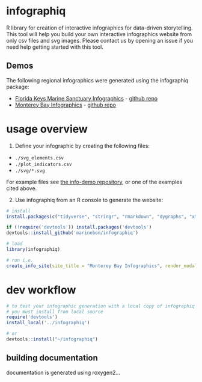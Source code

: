# infographiq
R library for creation of interactive infographics for data-driven storytelling.
This tool will help you build your own interactive infographics website from only csv files and svg images.
Please contact us by opening an issue if you need help getting started with this tool.

## Demos
The following regional infographics were generated using the infographiq package:

* [Florida Keys Marine Sanctuary Infographics](https://marinebon.github.io/info-fk/corals.html) - [github repo](https://github.com/marinebon/info-fk/)
* [Monterey Bay Infographics](https://marinebon.github.io/info-mb/pelagic.html) - [github repo](https://github.com/marinebon/info-mb)

# usage overview

1. Define your infographic by creating the following files:

* `./svg_elements.csv`
* `./plot_indicators.csv`
* `./svg/*.svg`

For example files see [the info-demo repository](https://github.com/marinebon/info-demo), or one of the examples cited above.

2. Use infographiq from an R console to generate the website:

```R
# install
install.packages(c("tidyverse", "stringr", "rmarkdown", "dygraphs", "xts", "lubridate", "geojsonio", "RColorBrewer", "leaflet", "crosstalk", "servr", "roxygen2", "futile.logger"))

if (!require('devtools')) install.packages('devtools')
devtools::install_github('marinebon/infographiq')

# load
library(infographiq)

# run i.e.
create_info_site(site_title = "Monterey Bay Infographics", render_modals = T)
```

# dev workflow

```R
# to test your infographic generation with a local copy of infographiq
# you must install from local source
require('devtools')
install_local('../infographiq')

# or
devtools::install("~/infographiq")
```

## building documentation
documentation is generated using roxygen2...
